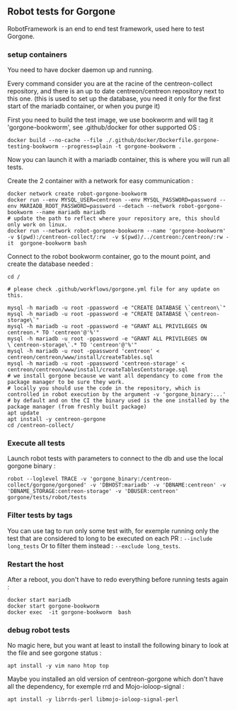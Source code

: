 ## Robot tests for Gorgone

RobotFramework is an end to end test framework, used here to test Gorgone.

### setup containers

You need to have docker daemon up and running.

Every command consider you are at the racine of the centreon-collect repository, 
and there is an up to date centreon/centreon repository next to this one.
(this is used to set up the database, you need it only for the first start of the mariadb container, or when you purge it)

First you need to build the test image, we use bookworm and will tag it 'gorgone-bookworm', see .github/docker for other supported OS :
```
docker build --no-cache --file ./.github/docker/Dockerfile.gorgone-testing-bookworm --progress=plain -t gorgone-bookworm . 
```

Now you can launch it with a mariadb container, this is where you will run all tests.

Create the 2 container with a network for easy communication :
```
docker network create robot-gorgone-bookworm
docker run --env MYSQL_USER=centreon --env MYSQL_PASSWORD=password --env MARIADB_ROOT_PASSWORD=password --detach --network robot-gorgone-bookworm --name mariadb mariadb
# update the path to reflect where your repository are, this should only work on linux.
docker run --network robot-gorgone-bookworm --name 'gorgone-bookworm' -v $(pwd):/centreon-collect/:rw  -v $(pwd)/../centreon:/centreon/:rw -it  gorgone-bookworm bash
```

Connect to the robot bookworm container, go to the mount point, and create the database needed : 
```
cd /

# please check .github/workflows/gorgone.yml file for any update on this.

mysql -h mariadb -u root -ppassword -e "CREATE DATABASE \`centreon\`"
mysql -h mariadb -u root -ppassword -e "CREATE DATABASE \`centreon-storage\`"
mysql -h mariadb -u root -ppassword -e "GRANT ALL PRIVILEGES ON centreon.* TO 'centreon'@'%'"
mysql -h mariadb -u root -ppassword -e "GRANT ALL PRIVILEGES ON  \`centreon-storage\`.* TO 'centreon'@'%'"
mysql -h mariadb -u root -ppassword 'centreon' < centreon/centreon/www/install/createTables.sql
mysql -h mariadb -u root -ppassword 'centreon-storage' < centreon/centreon/www/install/createTablesCentstorage.sql
# we install gorgone because we want all dependancy to come from the package manager to be sure they work.
# locally you should use the code in the repository, which is controlled in robot execution by the argument -v 'gorgone_binary:...'
# by default and on the CI the binary used is the one installed by the package manager (from freshly built package)
apt update
apt install -y centreon-gorgone
cd /centreon-collect/
```

### Execute all tests
Launch robot tests with parameters to connect to the db and use the local gorgone binary : 
```
robot --loglevel TRACE -v 'gorgone_binary:/centreon-collect/gorgone/gorgoned' -v 'DBHOST:mariadb' -v 'DBNAME:centreon' -v 'DBNAME_STORAGE:centreon-storage' -v 'DBUSER:centreon' gorgone/tests/robot/tests
```

### Filter tests by tags

You can use tag to run only some test with, for exemple running only the test that are considered to long to be executed on each PR :  `--include long_tests`
Or to filter them instead : `--exclude long_tests`.


### Restart the host

After a reboot, you don't have to redo everything before running tests again : 
```
docker start mariadb
docker start gorgone-bookworm
docker exec  -it gorgone-bookworm  bash
```

### debug robot tests
No magic here, but you want at least to install the following binary to look at the file and see gorgone status : 
```
apt install -y vim nano htop top
```

Maybe you installed an old version of centreon-gorgone which don't have all the dependency, for exemple rrd and Mojo-ioloop-signal : 
```
apt install -y librrds-perl libmojo-ioloop-signal-perl
```
